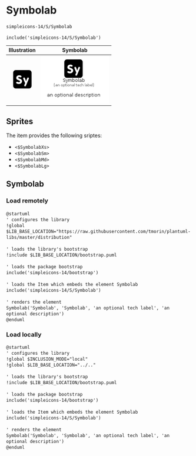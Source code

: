 # Symbolab


```text
simpleicons-14/S/Symbolab
```

```text
include('simpleicons-14/S/Symbolab')
```



| Illustration | Symbolab |
| :---: | :---: |
| ![illustration for Illustration](../../simpleicons-14/S/Symbolab.png) | ![illustration for Symbolab](../../simpleicons-14/S/Symbolab.Local.png) |



## Sprites
The item provides the following sriptes:

- `<$SymbolabXs>`
- `<$SymbolabSm>`
- `<$SymbolabMd>`
- `<$SymbolabLg>`





## Symbolab

### Load remotely
```plantuml
@startuml
' configures the library
!global $LIB_BASE_LOCATION="https://raw.githubusercontent.com/tmorin/plantuml-libs/master/distribution"

' loads the library's bootstrap
!include $LIB_BASE_LOCATION/bootstrap.puml

' loads the package bootstrap
include('simpleicons-14/bootstrap')

' loads the Item which embeds the element Symbolab
include('simpleicons-14/S/Symbolab')

' renders the element
Symbolab('Symbolab', 'Symbolab', 'an optional tech label', 'an optional description')
@enduml
```

### Load locally
```plantuml
@startuml
' configures the library
!global $INCLUSION_MODE="local"
!global $LIB_BASE_LOCATION="../.."

' loads the library's bootstrap
!include $LIB_BASE_LOCATION/bootstrap.puml

' loads the package bootstrap
include('simpleicons-14/bootstrap')

' loads the Item which embeds the element Symbolab
include('simpleicons-14/S/Symbolab')

' renders the element
Symbolab('Symbolab', 'Symbolab', 'an optional tech label', 'an optional description')
@enduml
```


